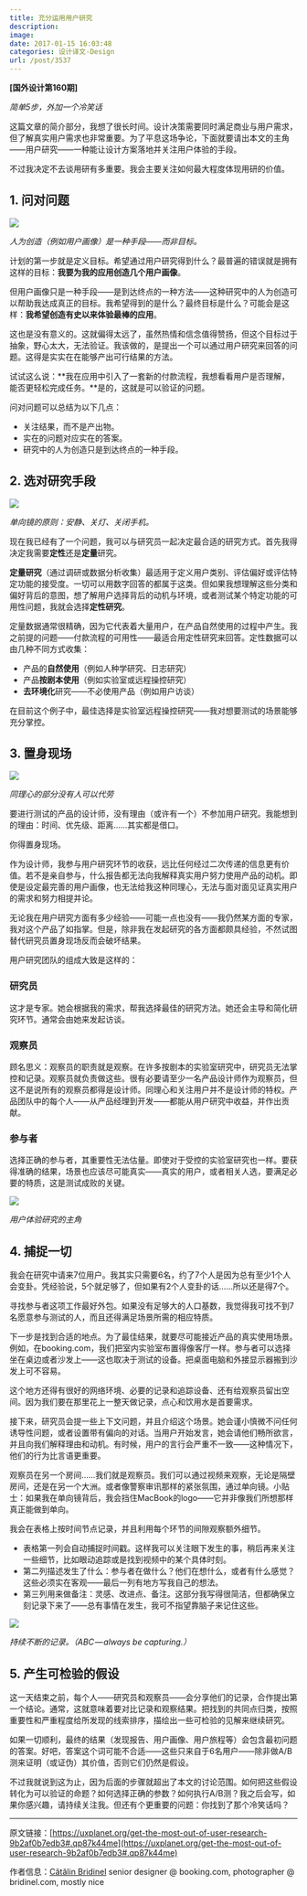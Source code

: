 ```yaml
---
title: 充分运用用户研究
description: 
image: 
date: 2017-01-15 16:03:48
categories: 设计译文-Design
url: /post/3537
---
```


**[国外设计第160期]**

*简单5步，外加一个冷笑话*

这篇文章的简介部分，我想了很长时间。设计决策需要同时满足商业与用户需求，但了解真实用户需求也非常重要。为了平息这场争论，下面就要请出本文的主角——用户研究——一种能让设计方案落地并关注用户体验的手段。

不过我决定不去谈用研有多重要。我会主要关注如何最大程度体现用研的价值。

## 1. 问对问题

![](https://cdn.victor42.work/posts/2017-01/01-14/1-6HaxD4gJq8FQnFVezLqzEQ.jpeg)

*人为创造（例如用户画像）是一种手段——而非目标。*

计划的第一步就是定义目标。希望通过用户研究得到什么？最普遍的错误就是拥有这样的目标：**我要为我的应用创造几个用户画像**。

但用户画像只是一种手段——是到达终点的一种方法——这种研究中的人为创造可以帮助我达成真正的目标。我希望得到的是什么？最终目标是什么？可能会是这样：**我希望创造有史以来体验最棒的应用**。

这也是没有意义的。这就偏得太远了，虽然热情和信念值得赞扬，但这个目标过于抽象，野心太大，无法验证。我该做的，是提出一个可以通过用户研究来回答的问题。这得是实实在在能够产出可行结果的方法。

试试这么说：**我在应用中引入了一套新的付款流程，我想看看用户是否理解，能否更轻松完成任务。**是的，这就是可以验证的问题。

问对问题可以总结为以下几点：

- 关注结果，而不是产出物。
- 实在的问题对应实在的答案。
- 研究中的人为创造只是到达终点的一种手段。

## 2. 选对研究手段

![](https://cdn.victor42.work/posts/2017-01/01-14/1-teva5CA1T20siB12J9xctw.jpeg)

*单向镜的原则：安静、关灯、关闭手机。*

现在我已经有了一个问题，我可以与研究员一起决定最合适的研究方式。首先我得决定我需要**定性**还是**定量**研究。

**定量研究**（通过调研或数据分析收集）最适用于定义用户类别、评估偏好或评估特定功能的接受度。一切可以用数字回答的都属于这类。但如果我想理解这些分类和偏好背后的意图，想了解用户选择背后的动机与环境，或者测试某个特定功能的可用性问题，我就会选择**定性研究**。

定量数据通常很精确，因为它代表着大量用户，在产品自然使用的过程中产生。我之前提的问题——付款流程的可用性——最适合用定性研究来回答。定性数据可以由几种不同方式收集：

- 产品的**自然使用**（例如人种学研究、日志研究）
- 产品**按剧本使用**（例如实验室或远程操控研究）
- **去环境化**研究——不必使用产品（例如用户访谈）

在目前这个例子中，最佳选择是实验室远程操控研究——我对想要测试的场景能够充分掌控。

## 3. 置身现场

![](https://cdn.victor42.work/posts/2017-01/01-14/1-PPV0olwee1aOmZEYT_fYdg.jpeg)

*同理心的部分没有人可以代劳*

要进行测试的产品的设计师，没有理由（或许有一个）不参加用户研究。我能想到的理由：时间、优先级、距离……其实都是借口。

你得置身现场。

作为设计师，我参与用户研究环节的收获，远比任何经过二次传递的信息更有价值。若不是亲自参与，什么报告都无法向我解释真实用户努力使用产品的动机。即使是设定最完善的用户画像，也无法给我这种同理心，无法与面对面见证真实用户的需求和努力相提并论。

无论我在用户研究方面有多少经验——可能一点也没有——我仍然某方面的专家，我对这个产品了如指掌。但是，除非我在发起研究的各方面都颇具经验，不然试图替代研究员置身现场反而会破坏结果。

用户研究团队的组成大致是这样的：

### 研究员

这才是专家。她会根据我的需求，帮我选择最佳的研究方法。她还会主导和简化研究环节。通常会由她来发起访谈。

### 观察员

顾名思义：观察员的职责就是观察。在许多按剧本的实验室研究中，研究员无法掌控和记录。观察员就负责做这些。很有必要请至少一名产品设计师作为观察员，但这不是说所有的观察员都得是设计师。同理心和关注用户并不是设计师的特权。产品团队中的每个人——从产品经理到开发——都能从用户研究中收益，并作出贡献。

### 参与者

选择正确的参与者，其重要性无法估量。即使对于受控的实验室研究也一样。要获得准确的结果，场景也应该尽可能真实——真实的用户，或者相关人选，要满足必要的特质，这是测试成败的关键。

![](https://cdn.victor42.work/posts/2017-01/01-14/1-pYJVOiFJw6gF8IlRit-MYQ.jpeg)

*用户体验研究的主角*

## 4. 捕捉一切

我会在研究中请来7位用户。我其实只需要6名，约了7个人是因为总有至少1个人会变卦。凭经验说，5个就足够了，但如果有2个人变卦的话……所以还是得7个。

寻找参与者这项工作最好外包。如果没有足够大的人口基数，我觉得我可找不到7名愿意参与测试的人，而且还得满足场景所需的相应特质。

下一步是找到合适的地点。为了最佳结果，就要尽可能接近产品的真实使用场景。例如，在booking.com，我们把室内实验室布置得像客厅一样。参与者可以选择坐在桌边或者沙发上——这也取决于测试的设备。把桌面电脑和外接显示器搬到沙发上可不容易。

这个地方还得有很好的网络环境、必要的记录和追踪设备、还有给观察员留出空间。因为我们要在那里花上一整天做记录，点心和饮用水是首要需求。

接下来，研究员会提一些上下文问题，并且介绍这个场景。她会谨小慎微不问任何诱导性问题，或者设置带有偏向的对话。当用户开始发言，她会请他们畅所欲言，并且向我们解释理由和动机。有时候，用户的言行会严重不一致——这种情况下，他们的行为比言语更重要。

观察员在另一个房间……我们就是观察员。我们可以通过视频来观察，无论是隔壁房间，还是在另一个大洲。或者像警察审讯那样的紧张氛围，通过单向镜。小贴士：如果我在单向镜背后，我会挡住MacBook的logo——它并非像我们所想那样真正能做到单向。

我会在表格上按时间节点记录，并且利用每个环节的间隙观察额外细节。

- 表格第一列会自动捕捉时间戳。这样我可以关注眼下发生的事，稍后再来关注一些细节，比如眼动追踪或是找到视频中的某个具体时刻。
- 第二列描述发生了什么：参与者在做什么？他们在想什么，或者有什么感觉？这些必须实在客观——最后一列有地方写我自己的想法。
- 第三列用来做备注：灵感、改进点、备注。这部分我写得很简洁，但都确保立刻记录下来了——总有事情在发生，我可不指望靠脑子来记住这些。

![](https://cdn.victor42.work/posts/2017-01/01-14/1-Jm_9W43doFhvCWqQTaNwmw.jpeg)

*持续不断的记录。（ABC — always be capturing.）*

## 5. 产生可检验的假设

这一天结束之前，每个人——研究员和观察员——会分享他们的记录，合作提出第一个结论。通常，这就意味着要对比记录和观察结果。把找到的共同点归类，按照重要性和严重程度给所发现的线索排序，描绘出一些可检验的见解来继续研究。

如果一切顺利，最终的结果（发现报告、用户画像、用户旅程等）会包含最初问题的答案。好吧，答案这个词可能不合适——这些只来自于6名用户——除非做A/B测来证明（或证伪）其价值，否则它们仍然是假设。

不过我就说到这为止，因为后面的步骤就超出了本文的讨论范围。如何把这些假设转化为可以验证的命题？如何选择正确的参数？如何执行A/B测？我之后会写，如果你感兴趣，请持续关注我。但还有个更重要的问题：你找到了那个冷笑话吗？

---

原文链接：[https://uxplanet.org/get-the-most-out-of-user-research-9b2af0b7edb3#.qp87k44me](https://uxplanet.org/get-the-most-out-of-user-research-9b2af0b7edb3#.qp87k44me)

作者信息：[Cătălin Bridinel](https://uxplanet.org/@catalinbridinel?source=post_header_lockup)
senior designer @ booking.com, photographer @ bridinel.com, mostly nice